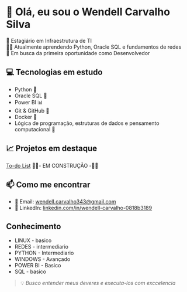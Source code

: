 # 👋 Olá, eu sou o Wendell Carvalho Silva

🎯 Estagiário em Infraestrutura de TI  
👨‍💻 Atualmente aprendendo Python, Oracle SQL e fundamentos de redes  
🚀 Em busca da primeira oportunidade como Desenvolvedor


## 💻 Tecnologias em estudo
- Python 🐍
- Oracle SQL 🧠
- Power BI 📊
- Git & GitHub 🔧
- Docker 🐳
- Lógica de programação, estruturas de dados e pensamento computacional 🧩


## 📈 Projetos em destaque
[To-do List]()
🚧🚧- EM CONSTRUÇÃO -🚧🚧


## 📫 Como me encontrar
- 📧 Email: [wendell.carvalho343@gmail.com](mailto:wendell.carvalho343@gmail.com)  
- 💼 LinkedIn: [linkedin.com/in/wendell-carvalho-0818b3189](https://www.linkedin.com/in/wendell-carvalho-0818b3189)

## Conhecimento
- LINUX - basico
- REDES - intermediario
- PYTHON - Intermediario
- WINDOWS - Avançado
- POWER BI - Basico
- SQL - basico
  

> 💡 *Busco entender meus deveres e executa-los com exccelencia*


